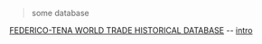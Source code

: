 > some database

[FEDERICO-TENA WORLD TRADE HISTORICAL DATABASE](https://www.uc3m.es/ss/Satellite/UC3MInstitucional/es/TextoMixta/1371246237481/Federico-Tena_World_Trade_Historical_Database) -- [intro](https://voxeu.org/article/world-trade-historical-database)